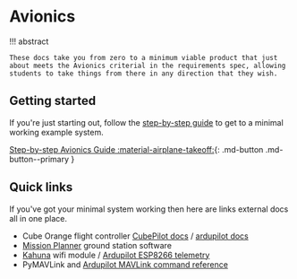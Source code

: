 # Avionics

!!! abstract

    These docs take you from zero to a minimum viable product that just about meets the Avionics criterial in the requirements spec, allowing students to take things from there in any direction that they wish.

## Getting started

If you're just starting out, follow the [step-by-step guide](stepbystep) to get to a minimal working example system.

[Step-by-step Avionics Guide :material-airplane-takeoff:](stepbystep/index.md){: .md-button .md-button--primary }

## Quick links

If you've got your minimal system working then here are links external docs all in one place.

- Cube Orange flight controller [CubePilot docs](https://docs.cubepilot.org/user-guides/autopilot/the-cube) / [ardupilot docs](https://ardupilot.org/copter/docs/common-thecubeorange-overview.html)
- [Mission Planner](https://ardupilot.org/planner/index.html) ground station software
- [Kahuna](https://beyond-robotix.gitbook.io/docs/kahuna/quick-start-guide) wifi module / [Ardupilot ESP8266 telemetry](https://ardupilot.org/plane/docs/common-esp8266-telemetry.html)
- PyMAVLink and [Ardupilot MAVLink command reference](https://ardupilot.org/dev/docs/mavlink-commands.html)